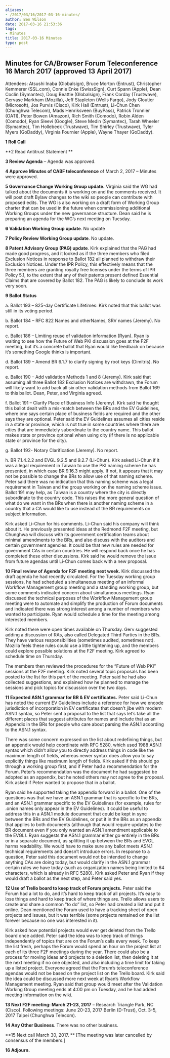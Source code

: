 ```yaml
---
aliases:
- /2017/03/16/2017-03-16-minutes/
author: Ben Wilson
date: 2017-03-16 21:53:36
tags:
- Minutes
title: 2017-03-16 Minutes
type: post
---
```


## Minutes for CA/Browser Forum Teleconference 16 March 2017 (approved 13 April 2017)

Attendees: Atsushi Inaba (Globalsign), Bruce Morton (Entrust), Christopher Kemmerer (SSL.com), Connie Enke (SwissSign), Curt Spann (Apple), Dean Coclin (Symantec), Doug Beattie (Globalsign), Frank Corday (Trustwave), Gervase Markham (Mozilla), Jeff Stapleton (Wells Fargo), Jody Cloutier (Microsoft), Jos Purvis (Cisco), Kirk Hall (Entrust), Li-Chun Chen (Chunghwa Telecom), Mads Henriksveen (BuyPass), Patrick Tronnier (OATI), Peter Bowen (Amazon), Rich Smith (Comodo), Robin Alden (Comodo), Ryan Sleevi (Google), Steve Medin (Symantec), Tarah Wheeler (Symantec), Tim Hollebeek (Trustwave), Tim Shirley (Trustwave), Tyler Myers (GoDaddy), Virginia Fournier (Apple), Wayne Thayer (GoDaddy).

**1 Roll Call**

\*\*2 Read Antitrust Statement \*\*

**3 Review Agenda** – Agenda was approved.

**4 Approve Minutes of CABF teleconference** of March 2, 2017 – Minutes were approved.

**5 Governance Change Working Group update.** Virginia said the WG had talked about the documents it is working on and the comments received. It will post draft Bylaw changes to the wiki so people can contribute with proposed edits. The WG is also working on a draft form of Working Group charter that can be used in the future when commissioning additional Working Groups under the new governance structure. Dean said he is preparing an agenda for the WG’s next meeting on Tuesday.

**6 Validation Working Group update**. No update

**7 Policy Review Working Group update**. No update.

**8 Patent Advisory Group (PAG) update**. Kirk explained that the PAG had made good progress, and it looked as if the three members who filed Exclusion Notices in response to Ballot 182 all planned to withdraw their Exclusion Notices. Under the IPR Policy, this effectively means that the three members are granting royalty free licenses under the terms of IPR Policy 5.1, to the extent that any of their patents present defined Essential Claims that are covered by Ballot 182. The PAG is likely to conclude its work very soon.

**9 Ballot Status**

a. Ballot 193 – 825-day Certificate Lifetimes: Kirk noted that this ballot was still in its voting period.

b. Ballot 184 – RFC 822 Names and otherNames, SRV names (Jeremy). No report.

c. Ballot 186 – Limiting reuse of validation information (Ryan). Ryan is waiting to see how the Future of Web PKI discussion goes at the F2F meeting, but it’s a concrete ballot that Ryan would like feedback on because it’s something Google thinks is important.

d. Ballot 189 – Amend BR 6.1.7 to clarify signing by root keys (Dimitris). No report.

e. Ballot 190 – Add validation Methods 1 and 8 (Jeremy). Kirk said that assuming all three Ballot 182 Exclusion Notices are withdrawn, the Forum will likely want to add back all six other validation methods from Ballot 169 to this ballot. Dean, Peter, and Virginia agreed.

f. Ballot 191 – Clarify Place of Business Info (Jeremy). Kirk said he thought this ballot dealt with a mis-match between the BRs and the EV Guidelines, where one says certain place of business fields are required and the other says they are optional. Peter said the EV Guidelines assumes all cities reside in a state or province, which is not true in some countries where there are cities that are immediately subordinate to the country name. This ballot makes state or province optional when using city (if there is no applicable state or province for the city).

g. Ballot 192- Notary Clarification (Jeremy). No report.

h. BR 7.1.4.2.2 and EVGL 9.2.5 and 9.2.7 (Li-Chun). Kirk asked Li-Chun if it was a legal requirement in Taiwan to use the PKI naming scheme he has presented, in which case BR 9.16.3 might apply. If not, it appears that it may not be possible to change the BRs to allow use of that naming scheme. Peter said there was no indication that this naming scheme was a legal requirement in Taiwan and the group working on the naming scheme issue. Ballot 191 may help, as Taiwan is a country where the city is directly subordinate to the country code. This raises the more general question of what do we want in the BRs when there is another naming scheme in a country that a CA would like to use instead of the BR requirements on subject information.

Kirk asked Li-Chun for his comments. Li-Chun said his company will think about it. He previously presented ideas at the Redmond F2F meeting, but Chunghwa will discuss with its government certification teams about minimal amendments to the BRs, and also discuss with the auditors and certain government agencies. It could be that new rules are needed for government CAs in certain countries. He will respond back once he has completed these other discussions. Kirk said he would remove the issue from future agendas until Li-Chun comes back with a new proposal.

**10 Final review of Agenda for F2F meeting next week.** Kirk discussed the draft agenda he had recently circulated. For the Tuesday working group sessions, he had scheduled a simultaneous meeting of an informal Workflow Management group meeting and a standing working group, but some comments indicated concern about simultaneous meetings. Ryan discussed the technical purposes of the Workflow Management group meeting were to automate and simplify the production of Forum documents and indicated there was strong interest among a number of members who wanted to participate. Ryan would schedule a time for the meeting among interested members.

Kirk noted there were open times available on Thursday. Gerv suggested adding a discussion of RAs, also called Delegated Third Parties in the BRs. They have various responsibilities (sometimes audited, sometimes not). Mozilla feels these rules could use a little tightening up, and the members could explore possible solutions at the F2F meeting. Kirk agreed to schedule time on Thursday.

The members then reviewed the procedures for the “Future of Web PKI” sessions at the F2F meeting. Kirk noted several topic proposals has been posted to the list for this part of the meeting. Peter said he had also collected suggestions, and explained how he planned to manage the sessions and pick topics for discussion over the two days.

**11 Expected ASN.1 grammar for BR & EV certificates.** Peter said Li-Chun has noted the current EV Guidelines include a reference for how we encode jurisdiction of incorporation in EV certificates that doesn’t jibe with modern ASN.1 syntax, so Peter sent a proposal to the list that says let’s take all the different places that suggest attributes for names and include that as an Appendix in the BRs for people who care about parsing the ASN.1 according to the ASN.1 syntax.

There was some concern expressed on the list about redefining things, but an appendix would help coordinate with RFC 5280, which used 1988 ASN.1 syntax which didn’t allow you to directly address things in code like the maximum length of fields, whereas newer syntax does allow you to say explicitly things like maximum length of fields. Kirk asked if this should go through a working group first, and if Peter had a recommendation for the Forum. Peter’s recommendation was the document he had suggested be adopted as an appendix, but he noted others may not agree to the proposal. Kirk asked if Peter wanted to propose that in a ballot.

Ryan said he supported taking the appendix forward in a ballot. One of the questions was that we have an ASN.1 grammar that is specific to the BRs, and an ASN.1 grammar specific to the EV Guidelines (for example, rules for .onion names only appear in the EV Guidelines). It could be useful to address this in a ASN.1 module document that could be kept in sync between the BRs and the EV Guidelines, or put it in the BRs as an appendix that applies to both documents (although that would require updates to the BR document even if you only wanted an ASN.1 amendment applicable to the EVGL). Ryan suggests the ASN.1 grammar either go entirely in the BRs or in a separate document, as splitting it up between the BRs and EVGL harms readability. We would have to make sure any ballot meets ASN.1 technical requirements and doesn’t introduce errors. In response to a question, Peter said this document would not be intended to change anything CAs are doing today, but would clarify in the ASN.1 grammar certain rules we have today (such as organization names being limited to 64 characters, which is already in RFC 5280). Kirk asked Peter and Ryan if they would draft a ballot as the next step, and Peter said yes.

**12 Use of Trello board to keep track of Forum projects.** Peter said the Forum had a lot to do, and it’s hard to keep track of all projects. It’s easy to lose things and hard to keep track of where things are. Trello allows users to create and share a common “to do” list, so Peter had created a list and put it online. Dean mentioned the Forum used to have a tracking sheet of open projects and issues, but it was terrible (some projects remained on the list forever because no one was interested in it).

Kirk asked how potential projects would ever get deleted from the Trello board once added. Peter said the idea was to keep track of things independently of topics that are on the Forum’s calls every week. To keep the list fresh, perhaps the Forum would spend an hour on the project list at each of its three F2F meetings during the year. There could also be a process for moving ideas and projects to a deletion list, then deleting it at the next meeting if no one objected, and also including a time limit for taking up a listed project. Everyone agreed that the Forum’s teleconference agendas would not be based on the project list on the Trello board. Kirk said the idea could be discussed more next week at Ryan’s Workflow Management meeting. Ryan said that group would meet after the Validation Working Group meeting ends at 4:00 pm on Tuesday, and he had added meeting information on the wiki.

**13 Next F2F meeting: March 21-23, 2017** – Research Triangle Park, NC (Cisco). Following meetings: June 20-23, 2017 Berlin (D-Trust), Oct. 3-5, 2017 Taipei (Chunghwa Telecom).

**14 Any Other Business**. There was no other business.

\*\*15 Next call March 30, 2017. \*\* \[The meeting was later cancelled by consensus of the members.\]

**16 Adjourn.**